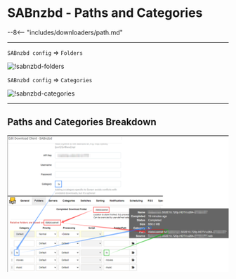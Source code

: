 # SABnzbd - Paths and Categories

--8<-- "includes/downloaders/path.md"

---

`SABnzbd config` => `Folders`

![!sabnzbd-folders](/Hardlinks/images/sabnzbd-folders.png)

`SABnzbd config` => `Categories`

![!sabnzbd-categories](/Hardlinks/images/sabnzbd-categories.png)

---

## Paths and Categories Breakdown

![!SABnzbd - Paths and Categories Breakdown](images/sabnzbd-category-breakdown.png)
